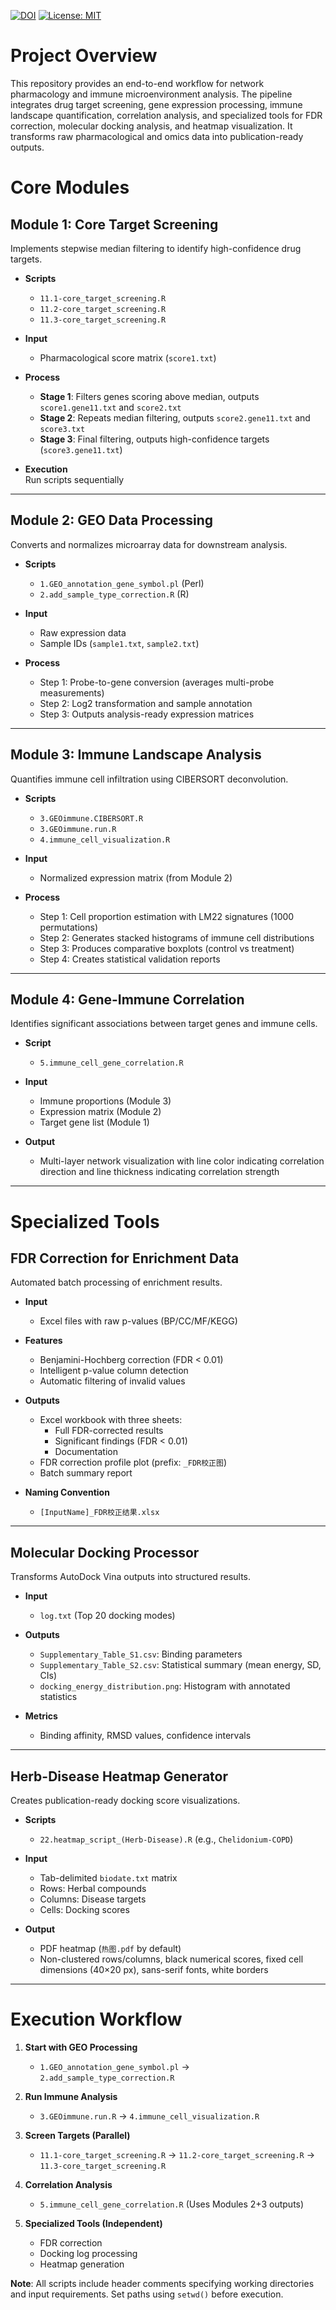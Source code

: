 [![DOI](https://zenodo.org/badge/1029133350.svg)](https://doi.org/10.5281/zenodo.16723680) [![License: MIT](https://img.shields.io/badge/License-MIT-yellow.svg)](./LICENSE)
# Project Overview
This repository provides an end-to-end workflow for network pharmacology and immune microenvironment analysis. The pipeline integrates drug target screening, gene expression processing, immune landscape quantification, correlation analysis, and specialized tools for FDR correction, molecular docking analysis, and heatmap visualization. It transforms raw pharmacological and omics data into publication-ready outputs.

# Core Modules

## Module 1: Core Target Screening
Implements stepwise median filtering to identify high-confidence drug targets.

- **Scripts**  
  - `11.1-core_target_screening.R`  
  - `11.2-core_target_screening.R`  
  - `11.3-core_target_screening.R`  

- **Input**  
  - Pharmacological score matrix (`score1.txt`)  

- **Process**  
  - **Stage 1**: Filters genes scoring above median, outputs `score1.gene11.txt` and `score2.txt`  
  - **Stage 2**: Repeats median filtering, outputs `score2.gene11.txt` and `score3.txt`  
  - **Stage 3**: Final filtering, outputs high-confidence targets (`score3.gene11.txt`)  

- **Execution**  
  Run scripts sequentially  

---

## Module 2: GEO Data Processing
Converts and normalizes microarray data for downstream analysis.

- **Scripts**  
  - `1.GEO_annotation_gene_symbol.pl` (Perl)  
  - `2.add_sample_type_correction.R` (R)  

- **Input**  
  - Raw expression data  
  - Sample IDs (`sample1.txt`, `sample2.txt`)  

- **Process**  
  - Step 1: Probe-to-gene conversion (averages multi-probe measurements)  
  - Step 2: Log2 transformation and sample annotation  
  - Step 3: Outputs analysis-ready expression matrices  

---

## Module 3: Immune Landscape Analysis
Quantifies immune cell infiltration using CIBERSORT deconvolution.

- **Scripts**  
  - `3.GEOimmune.CIBERSORT.R`  
  - `3.GEOimmune.run.R`  
  - `4.immune_cell_visualization.R`  

- **Input**  
  - Normalized expression matrix (from Module 2)  

- **Process**  
  - Step 1: Cell proportion estimation with LM22 signatures (1000 permutations)  
  - Step 2: Generates stacked histograms of immune cell distributions  
  - Step 3: Produces comparative boxplots (control vs treatment)  
  - Step 4: Creates statistical validation reports  

---

## Module 4: Gene-Immune Correlation
Identifies significant associations between target genes and immune cells.

- **Script**  
  - `5.immune_cell_gene_correlation.R`  

- **Input**  
  - Immune proportions (Module 3)  
  - Expression matrix (Module 2)  
  - Target gene list (Module 1)  

- **Output**  
  - Multi-layer network visualization with line color indicating correlation direction and line thickness indicating correlation strength  

---

# Specialized Tools

## FDR Correction for Enrichment Data
Automated batch processing of enrichment results.

- **Input**  
  - Excel files with raw p-values (BP/CC/MF/KEGG)  

- **Features**  
  - Benjamini-Hochberg correction (FDR < 0.01)  
  - Intelligent p-value column detection  
  - Automatic filtering of invalid values  

- **Outputs**  
  - Excel workbook with three sheets:  
    - Full FDR-corrected results  
    - Significant findings (FDR < 0.01)  
    - Documentation  
  - FDR correction profile plot (prefix: `_FDR校正图`)  
  - Batch summary report  

- **Naming Convention**  
  - `[InputName]_FDR校正结果.xlsx`  

---

## Molecular Docking Processor
Transforms AutoDock Vina outputs into structured results.

- **Input**  
  - `log.txt` (Top 20 docking modes)  

- **Outputs**  
  - `Supplementary_Table_S1.csv`: Binding parameters  
  - `Supplementary_Table_S2.csv`: Statistical summary (mean energy, SD, CIs)  
  - `docking_energy_distribution.png`: Histogram with annotated statistics  

- **Metrics**  
  - Binding affinity, RMSD values, confidence intervals  

---

## Herb-Disease Heatmap Generator
Creates publication-ready docking score visualizations.

- **Scripts**  
  - `22.heatmap_script_(Herb-Disease).R` (e.g., `Chelidonium-COPD`)  

- **Input**  
  - Tab-delimited `biodate.txt` matrix  
  - Rows: Herbal compounds  
  - Columns: Disease targets  
  - Cells: Docking scores  

- **Output**  
  - PDF heatmap (`热图.pdf` by default)  
  - Non-clustered rows/columns, black numerical scores, fixed cell dimensions (40×20 px), sans-serif fonts, white borders  

---

# Execution Workflow
1. **Start with GEO Processing**  
   - `1.GEO_annotation_gene_symbol.pl` → `2.add_sample_type_correction.R`  

2. **Run Immune Analysis**  
   - `3.GEOimmune.run.R` → `4.immune_cell_visualization.R`  

3. **Screen Targets (Parallel)**  
   - `11.1-core_target_screening.R` → `11.2-core_target_screening.R` → `11.3-core_target_screening.R`  

4. **Correlation Analysis**  
   - `5.immune_cell_gene_correlation.R` (Uses Modules 2+3 outputs)  

5. **Specialized Tools (Independent)**  
   - FDR correction  
   - Docking log processing  
   - Heatmap generation  

**Note**: All scripts include header comments specifying working directories and input requirements. Set paths using `setwd()` before execution.




